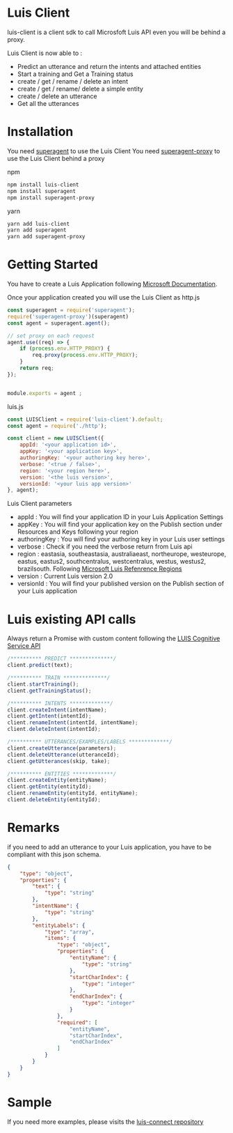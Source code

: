 # Luis Client

luis-client is a client sdk to call Microsfoft Luis API even you will be behind a proxy.

Luis Client is now able to :
  - Predict an utterance and return the intents and attached entities
  - Start a training and Get a Training status
  - create / get / rename / delete an intent
  - create / get / rename/ delete a simple entity
  - create / delete an utterance
  - Get all the utterances

# Installation
You need [superagent][sa1] to use the Luis Client
You need [superagent-proxy][sap1] to use the Luis Client behind a proxy

npm
```sh
npm install luis-client
npm install superagent
npm install superagent-proxy
```
yarn
```sh
yarn add luis-client
yarn add superagent
yarn add superagent-proxy
```

# Getting Started
You have to create a Luis Application following [Microsoft Documentation][md1].

Once your application created you will use the Luis Client as
http.js
```javascript
const superagent = require('superagent');
require('superagent-proxy')(superagent)
const agent = superagent.agent();

// set proxy on each request
agent.use((req) => {
    if (process.env.HTTP_PROXY) {
        req.proxy(process.env.HTTP_PROXY);
    }
    return req;
});


module.exports = agent ;
```

luis.js
```javascript
const LUISClient = require('luis-client').default;
const agent = require('./http');

const client = new LUISClient({
    appId: '<your application id>',
    appKey: '<your application key>',
    authoringKey: '<your authoring key here>',
    verbose: '<true / false>',
    region: '<your region here>',
    version: '<the luis version>',
    versionId: '<your luis app version>'
}, agent);
```
Luis Client parameters
  - appId           : You will find your application ID in your Luis Application Settings
  - appKey          : You will find your application key on the Publish section under Resources and Keys following your region
  - authoringKey    : You will find your authoring key in your Luis user settings
  - verbose         : Check if you need the verbose return from Luis api
  - region          : eastasia, southeastasia, australiaeast, northeurope, westeurope, eastus, eastus2, southcentralus, westcentralus, westus, westus2, brazilsouth. Following [Microsoft Luis Refenrence Regions][mlrr1]
  - version         : Current Luis version 2.0
  - versionId       : You will find your published version on the Publish section of your Luis application

# Luis existing API calls

Always return a Promise with custom content following the [LUIS Cognitive Service API][lcsa1]

```javascript
/********** PREDICT **************/
client.predict(text);

/********** TRAIN **************/
client.startTraining();
client.getTrainingStatus();

/********** INTENTS *************/
client.createIntent(intentName);
client.getIntent(intentId);
client.renameIntent(intentId, intentName);
client.deleteIntent(intentId);

/********** UTTERANCES/EXAMPLES/LABELS *************/
client.createUtterance(parameters);
client.deleteUtterance(utteranceId);
client.getUtterances(skip, take);

/********** ENTITIES *************/
client.createEntity(entityName);
client.getEntity(entityId);
client.renameEntity(entityId, entityName);
client.deleteEntity(entityId);
```

# Remarks
if you need to add an utterance to your Luis application, you have to be compliant with this json schema.
```json
{
    "type": "object",
    "properties": {
        "text": {
            "type": "string"
        },
        "intentName": {
            "type": "string"
        },
        "entityLabels": {
            "type": "array",
            "items": {
                "type": "object",
                "properties": {
                    "entityName": {
                        "type": "string"
                    },
                    "startCharIndex": {
                        "type": "integer"
                    },
                    "endCharIndex": {
                        "type": "integer"
                    }
                },
                "required": [
                    "entityName",
                    "startCharIndex",
                    "endCharIndex"
                ]
            }
        }
    }
}
```

# Sample
If you need more examples, please visits the [luis-connect repository][lcr1]


   [md1]: <https://docs.microsoft.com/en-us/azure/cognitive-services/luis/luis-get-started-create-app>
   [sa1]: <https://www.npmjs.com/package/superagent>
   [sap1]: <https://www.npmjs.com/package/superagent-proxyt>
   [mlrr1]: <https://docs.microsoft.com/en-us/azure/cognitive-services/luis/luis-reference-regions>
   [lcsa1]: <https://westus.dev.cognitive.microsoft.com/docs/services/5890b47c39e2bb17b84a55ff/operations/5890b47c39e2bb052c5b9c2f>
   [lcr1]: <https://github.com/mfreville-ssg/luis-connect>